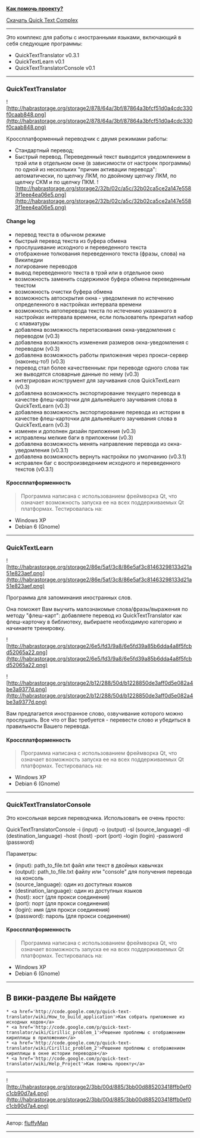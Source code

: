 

<a href='http://code.google.com/p/quick-text-translator/wiki/Help_Project?ts=1342447705&updated=Help_Project'><b>Как помочь проекту?</b></a>

<a href='http://code.google.com/p/quick-text-translator/downloads/detail?name=Quick_Text_Complex%20v0.1.7z&can=2&q=#makechanges'>Скачать Quick Text Complex</a>

---

Это комплекс для работы с иностранными языками, включающий в себя следующие программы:
  * QuickTextTranslator v0.3.1
  * QuickTextLearn v0.1
  * QuickTextTranslatorConsole v0.1

---

### QuickTextTranslator ###
![http://habrastorage.org/storage2/878/64a/3bf/87864a3bfcf51d0a4cdc330f0caab848.png](http://habrastorage.org/storage2/878/64a/3bf/87864a3bfcf51d0a4cdc330f0caab848.png)

Кроссплатформенный переводчик с двумя режимами работы:
  * Стандартный перевод;
  * Быстрый перевод. Переведенный текст выводится уведомлением в трэй или в отдельном окне (в зависимости от настроек программы) по одной из нескольких "причин активации перевода": автоматически, по щелчку ЛКМ, по двойному щелчку ЛКМ, по щелчку СКМ и по щелчку ПКМ.
![http://habrastorage.org/storage2/32b/02c/a5c/32b02ca5ce2a147e5583f1eee4ea06e5.png](http://habrastorage.org/storage2/32b/02c/a5c/32b02ca5ce2a147e5583f1eee4ea06e5.png)
#### Change log ####

  * перевод текста в обычном режиме
  * быстрый перевод текста из буфера обмена
  * прослушивание исходного и переведенного текста
  * отображение толкования переведенного текста (фразы, слова) на Википедии
  * логирование переводов
  * вывод переведенного текста в трэй или в отдельное окно
  * возможность заменить содержимое буфера обмена переведенным текстом
  * возможность очистки буфера обмена
  * возможность автоскрытия окна - уведомления по истечению определенного в настройках интервала времени
  * возможность автоперевода текста по истечению указанного в настройках интервала времени, если пользователь прекратил набор с клавиатуры
  * добавлена возможность перетаскивания окна-уведомления с переводом (v0.3)
  * добавлена возможность изменения размеров окна-уведомления с переводом (v0.3)
  * добавлена возможность работы приложения через прокси-сервер (наконец-то!) (v0.3)
  * перевод стал более качественным: при переводе одного слова так же выводятся словарные данные по нему (v0.3)
  * интегрирован иснструмент для заучивания слов QuickTextLearn (v0.3)
  * добавлена возможность экспортирование текущего перевода в качестве флеш-карточки для дальнейшего заучивания слова в QuickTextLearn (v0.3)
  * добавлена возможность экспортирование перевода из истории в качестве флеш-карточки для дальнейшего заучивания слова в QuickTextLearn (v0.3)
  * изменен и дополнен дизайн приложения (v0.3)
  * исправлены мелкие баги в приложении (v0.3)
  * добавлена возможность менять направление перевода из окна-уведомления (v0.3.1)
  * добавлена возможность вернуть настройки по умолчанию (v0.3.1)
  * исправлен баг с воспроизведением исходного и переведенного текстов (v0.3.1)

#### Кроссплатформенность ####

> Программа написана с использованием фреймворка Qt, что означает возможность запуска ее на всех поддерживаемых Qt платформах. Тестировалась на:
  * Windows XP
  * Debian 6 (Gnome)

---

### QuickTextLearn ###
![http://habrastorage.org/storage2/86e/5af/3c8/86e5af3c81463298133d21a51e823aef.png](http://habrastorage.org/storage2/86e/5af/3c8/86e5af3c81463298133d21a51e823aef.png)

Программа для запоминания иностранных слов.

Она поможет Вам выучить малознакомые слова/фразы/выражения по методу "флеш-карт": добавляете перевод из QuickTextTranslator как флеш-карточку в библиотеку, выбираете необходимую категорию и начинаете тренировку.

![http://habrastorage.org/storage2/6e5/fd3/9a8/6e5fd39a85b6dda4a8f5fcbd52065a22.png](http://habrastorage.org/storage2/6e5/fd3/9a8/6e5fd39a85b6dda4a8f5fcbd52065a22.png)

![http://habrastorage.org/storage2/b12/288/50d/b1228850de3aff0d5e082a4be3a9377d.png](http://habrastorage.org/storage2/b12/288/50d/b1228850de3aff0d5e082a4be3a9377d.png)

Вам предлагается иностранное слово, озвучивание которого можно прослушать. Все что от Вас требуется - перевести слово и убедиться в правильности Вашего перевода.

#### Кроссплатформенность ####

> Программа написана с использованием фреймворка Qt, что означает возможность запуска ее на всех поддерживаемых Qt платформах. Тестировалась на:
  * Windows XP
  * Debian 6 (Gnome)

---

### QuickTextTranslatorConsole ###
Это консольная версия переводчика. Использовать ее очень просто:

QuickTextTranslatorConsole -i (input) -o (output) -sl (source\_language) -dl (destination\_language) -host (host) -port (port) -login (login) -password (password)

Параметры:
  * (input): path\_to\_file.txt файл или текст в двойных кавычках
  * (output): path\_to\_file.txt файлу или "console" для получения перевода на консоль
  * (source\_language): один из доступных языков
  * (destination\_language): один из доступных языков
  * (host): хост (для прокси соединения)
  * (port): порт (для прокси соединения)
  * (login): имя (для прокси соединения)
  * (password): пароль (для прокси соединения)

#### Кроссплатформенность ####

> Программа написана с использованием фреймворка Qt, что означает возможность запуска ее на всех поддерживаемых Qt платформах. Тестировалась на:
  * Windows XP
  * Debian 6 (Gnome)

---

## В вики-разделе Вы найдете ##
    * <a href='http://code.google.com/p/quick-text-translator/wiki/How_to_build_application'>Как собрать приложение из исходных кодов</a>
    * <a href='http://code.google.com/p/quick-text-translator/wiki/Cirillic_problem_1'>Решение проблемы с отображением кириллицы в приложении</a>
    * <a href='http://code.google.com/p/quick-text-translator/wiki/Cirillic_problem_2'>Решение проблемы с отображением кириллицы в окне истории переводов</a>
    * <a href='http://code.google.com/p/quick-text-translator/wiki/Help_Project'>Как помочь проекту</a>


---

![http://habrastorage.org/storage2/3bb/00d/885/3bb00d885203418ffb0ef0c1cb90d7a4.png](http://habrastorage.org/storage2/3bb/00d/885/3bb00d885203418ffb0ef0c1cb90d7a4.png)

---

Автор:  <a href='http://habrahabr.ru/users/fluffyman/'>fluffyMan</a>

---
